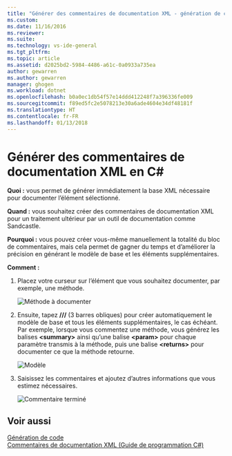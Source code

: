 ```yaml
---
title: "Générer des commentaires de documentation XML - génération de code (C#) | Microsoft Docs"
ms.custom: 
ms.date: 11/16/2016
ms.reviewer: 
ms.suite: 
ms.technology: vs-ide-general
ms.tgt_pltfrm: 
ms.topic: article
ms.assetid: d2025bd2-5984-4486-a61c-0a0933a735ea
author: gewarren
ms.author: gewarren
manager: ghogen
ms.workload: dotnet
ms.openlocfilehash: b0a0ec1db54f57e14ddd412248f7a396336fe009
ms.sourcegitcommit: f89ed5fc2e5078213e30a6ade4604e34df48181f
ms.translationtype: HT
ms.contentlocale: fr-FR
ms.lasthandoff: 01/13/2018
---
```

# <a name="generate-xml-documentation-comments-in-c"></a>Générer des commentaires de documentation XML en C# #
**Quoi :** vous permet de générer immédiatement la base XML nécessaire pour documenter l’élément sélectionné. 

**Quand :** vous souhaitez créer des commentaires de documentation XML pour un traitement ultérieur par un outil de documentation comme Sandcastle.

**Pourquoi :** vous pouvez créer vous-même manuellement la totalité du bloc de commentaires, mais cela permet de gagner du temps et d’améliorer la précision en générant le modèle de base et les éléments supplémentaires. 

**Comment :**

1. Placez votre curseur sur l’élément que vous souhaitez documenter, par exemple, une méthode.

   ![Méthode à documenter](media/doc-highlight-cs.png)

1. Ensuite, tapez **///** (3 barres obliques) pour créer automatiquement le modèle de base et tous les éléments supplémentaires, le cas échéant.  Par exemple, lorsque vous commentez une méthode, vous générez les balises **\<summary\>** ainsi qu’une balise **\<param\>** pour chaque paramètre transmis à la méthode, puis une balise **\<returns\>** pour documenter ce que la méthode retourne.

   ![Modèle](media/doc-preview-cs.png)

1. Saisissez les commentaires et ajoutez d’autres informations que vous estimez nécessaires.

   ![Commentaire terminé](media/doc-result-cs.png)

## <a name="see-also"></a>Voir aussi

[Génération de code](../code-generation-in-visual-studio.md)  
[Commentaires de documentation XML (Guide de programmation C#)](/dotnet/csharp/programming-guide/xmldoc/xml-documentation-comments)
